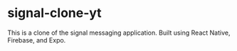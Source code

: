 # signal-clone-yt
This is a clone of the signal messaging application. Built using React Native, Firebase, and Expo. 
